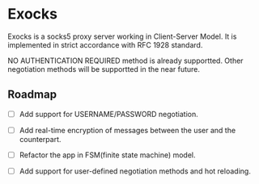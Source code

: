 # Exocks

Exocks is a socks5 proxy server working in Client-Server Model. It is implemented in strict accordance with RFC 1928 standard.

NO AUTHENTICATION REQUIRED method is already supportted. Other negotiation methods will be supportted in the near future.

## Roadmap

- [ ] Add support for USERNAME/PASSWORD negotiation.

- [ ] Add real-time encryption of messages between the user and the counterpart.

- [ ] Refactor the app in FSM(finite state machine) model. 

- [ ] Add support for user-defined negotiation methods and hot reloading.

